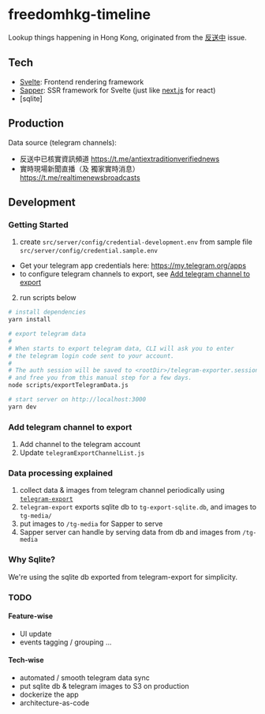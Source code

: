 # freedomhkg-timeline

Lookup things happening in Hong Kong, originated from the [反送中](https://www.google.com/search?q=反送中) issue.

## Tech

- [Svelte](https://svelte.dev/): Frontend rendering framework
- [Sapper](https://sapper.svelte.dev/): SSR framework for Svelte (just like [next.js](https://nextjs.org/) for react)
- [sqlite]

## Production

Data source (telegram channels):
- 反送中已核實資訊頻道 https://t.me/antiextraditionverifiednews
- 實時現場新聞直播（及 獨家實時消息）https://t.me/realtimenewsbroadcasts

## Development

### Getting Started
1. create `src/server/config/credential-development.env` from sample file `src/server/config/credential.sample.env`

  - Get your telegram app credentials here: https://my.telegram.org/apps
  - to configure telegram channels to export, see [Add telegram channel to export](#add-telegram-channel-to-export)

2. run scripts below

```bash
# install dependencies
yarn install

# export telegram data
# 
# When starts to export telegram data, CLI will ask you to enter 
# the telegram login code sent to your account.
#
# The auth session will be saved to <rootDir>/telegram-exporter.session
# and free you from this manual step for a few days.
node scripts/exportTelegramData.js

# start server on http://localhost:3000
yarn dev
```

### Add telegram channel to export
1. Add channel to the telegram account
2. Update `telegramExportChannelList.js`

### Data processing explained

1. collect data & images from telegram channel periodically using [`telegram-export`](https://github.com/expectocode/telegram-export)
2. `telegram-export` exports sqlite db to `tg-export-sqlite.db`, and images to `tg-media/`
4. put images to `/tg-media` for Sapper to serve
5. Sapper server can handle by serving data from db and images from `/tg-media`

### Why Sqlite?

We're using the sqlite db exported from telegram-export for simplicity.

### TODO

#### Feature-wise

- UI update
- events tagging / grouping
...

#### Tech-wise

- automated / smooth telegram data sync
- put sqlite db & telegram images to S3 on production
- dockerize the app
- architecture-as-code